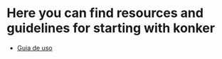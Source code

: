 # Here you can find resources and guidelines for starting with konker

- [Guia de uso](./guia-de-uso.md)
